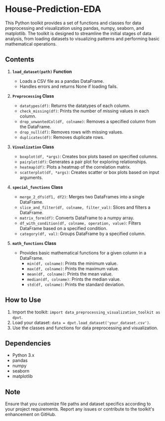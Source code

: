 # House-Prediction-EDA

This Python toolkit provides a set of functions and classes for data preprocessing and visualization using pandas, numpy, seaborn, and matplotlib. 
The toolkit is designed to streamline the initial stages of data analysis, from loading datasets to visualizing patterns and performing basic mathematical operations.

## Contents

1. **`load_dataset(path)` Function**
   - Loads a CSV file as a pandas DataFrame.
   - Handles errors and returns None if loading fails.

2. **`Preprocessing` Class**
   - `datatypes(df)`: Returns the datatypes of each column.
   - `check_missing(df)`: Prints the number of missing values in each column.
   - `drop_unwantedCol(df, colname)`: Removes a specified column from the DataFrame.
   - `drop_null(df)`: Removes rows with missing values.
   - `duplicates(df)`: Removes duplicate rows.

3. **`Visualization` Class**
   - `boxplot(df, *args)`: Creates box plots based on specified columns.
   - `pairplot(df)`: Generates a pair plot for exploring relationships.
   - `heatmap(df)`: Plots a heatmap of the correlation matrix.
   - `scatterplot(df, *args)`: Creates scatter or box plots based on input arguments.

4. **`special_functions` Class**
   - `merge_2_dfs(df1, df2)`: Merges two DataFrames into a single DataFrame.
   - `slice_and_filter(df, colname, filter_val)`: Slices and filters a DataFrame.
   - `matrix_form(df)`: Converts DataFrame to a numpy array.
   - `df_with_condition(df, colname, operation, value)`: Filters DataFrame based on a specified condition.
   - `category(df, val)`: Groups DataFrame by a specified column.

5. **`math_functions` Class**
   - Provides basic mathematical functions for a given column in a DataFrame.
     - `min(df, colname)`: Prints the minimum value.
     - `max(df, colname)`: Prints the maximum value.
     - `mean(df, colname)`: Prints the mean value.
     - `median(df, colname)`: Prints the median value.
     - `std(df, colname)`: Prints the standard deviation.

## How to Use

1. Import the toolkit: `import data_preprocessing_visualization_toolkit as dpvt`.
2. Load your dataset: `data = dpvt.load_dataset('your_dataset.csv')`.
3. Use the classes and functions for data preprocessing and visualization.

## Dependencies
- Python 3.x
- pandas
- numpy
- seaborn
- matplotlib

## Note
Ensure that you customize file paths and dataset specifics according to your project requirements. Report any issues or contribute to the toolkit's enhancement on GitHub.
